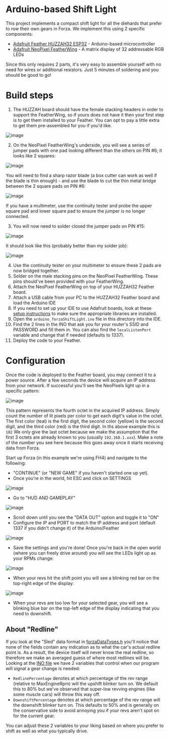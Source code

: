 # Arduino-based Shift Light
This project implements a compact shift light for all the diehards that prefer to row their own gears in Forza. We implement this using 2 specific components:
- [Adafruit Feather HUZZAH32 ESP32](https://www.adafruit.com/product/3405) - Arduino-based microcontroller
- [Adafruit NeoPixel FeatherWing](https://www.adafruit.com/product/2945) - A matrix display of 32 addressable RGB LEDs

Since this only requires 2 parts, it's very easy to assemble yourself with no need for wires or additional resistors. Just 5 minutes of soldering and you should be good to go!

# Build steps
1. The HUZZAH board should have the female stacking headers in order to support the FeatherWing, so if yours does not have it then your first step is to get them installed to your Feather. You can opt to pay a little extra to get them pre-assembled for you if you'd like.

![image](https://user-images.githubusercontent.com/26495597/126060027-0b0cde91-cef1-4901-8f0e-40faa4cee78f.png)

2. On the NeoPixel FeatherWing's underside, you will see a series of jumper pads with one pad looking different than the others on PIN #6; it looks like 2 squares:

![image](https://user-images.githubusercontent.com/26495597/126058928-c0469b56-d1d7-4114-a33c-c97cb62c0970.png)

You will need to find a sharp razor blade (a box cutter can work as well if the blade is thin enough) - and use the blade to cut the thin metal bridge between the 2 square pads on PIN #6:

![image](https://user-images.githubusercontent.com/26495597/126059022-ab17ea83-1cf7-4f76-8ae1-f71be0adca7c.png)

If you have a multimeter, use the continuity tester and probe the upper square pad and lower square pad to ensure the jumper is no longer connected.

3. You will now need to solder closed the jumper pads on PIN #15:

![image](https://user-images.githubusercontent.com/26495597/126059099-3d0d723f-34ab-48f6-afc4-c3980c200ce8.png)

It should look like this (probably better than my solder job):

![image](https://user-images.githubusercontent.com/26495597/126059620-157312fa-e152-4e8c-bbf4-e6b2cefc4c89.png)

4. Use the continuity tester on your multimeter to ensure these 2 pads are now bridged together.
5. Solder on the male stacking pins on the NeoPixel FeatherWing. These pins should've been provided with your FeatherWing.
6. Attach the NeoPixel FeatherWing on top of your HUZZAH32 Feather board.
7. Attach a USB cable from your PC to the HUZZAH32 Feather board and load the Arduino IDE
8. If you need to set up your IDE to use Adafruit boards, look at these [setup instructions](https://learn.adafruit.com/adafruit-huzzah32-esp32-feather/using-with-arduino-ide) to make sure the appropriate libraries are installed.
9. Open the `arduino_forzaShiftLight.ino` file in this directory into the IDE.
10. Find the 2 lines in the INO that ask you for your router's SSID and PASSWORD and fill them in. You can also find the `localListenPort` variable and change that if needed (defaults to 1337).
11. Deploy the code to your Feather.

# Configuration
Once the code is deployed to the Feather board, you may connect it to a power source. After a few seconds the device will acquire an IP address from your network. If successful you'll see the NeoPixels light up in a specific pattern:

![image](https://user-images.githubusercontent.com/26495597/126059502-e4ce635d-f7c9-4e5a-b920-4171e37714dd.png)

This pattern represents the fourth octet in the acquired IP address. Simply count the number of lit pixels per color to get each digit's value in the octet.
The first color (teal) is the first digit, the second color (yellow) is the second digit, and the third color (red) is the third digit. In ths above example this is `182`
We only give the last octet because we make the assumption that the first 3 octets are already known to you (usually `192.168.1.xxx`). Make a note of the number you see here because this goes away once it starts receiving data from Forza.

Start up Forza (in this example we're using FH4) and navigate to the following:
- "CONTINUE" (or "NEW GAME" if you haven't started one up yet).
- Once you're in the world, hit ESC and click on SETTINGS
 
![image](https://user-images.githubusercontent.com/26495597/126059654-0f99f666-f5dc-4400-925e-b32bda78d035.png)
- Go to "HUD AND GAMEPLAY"
 
![image](https://user-images.githubusercontent.com/26495597/126059669-87ab2518-8b7d-40b9-aeb7-4d10d039db62.png)
- Scroll down until you see the "DATA OUT" option and toggle it to "ON"
- Configure the IP and PORT to match the IP address and port (default 1337 if you didn't change it) of the Arduino/Feather

![image](https://user-images.githubusercontent.com/26495597/126059705-b8b9c058-0c20-49e2-92b8-a43c124c01b8.png)

- Save the settings and you're done! Once you're back in the open world (where you can freely drive around) you will see the LEDs light up as your RPMs change:

![image](https://user-images.githubusercontent.com/26495597/126059737-b3edbd05-256b-41b2-90f8-9c1ff1c143f7.png)

- When your revs hit the shift point you will see a blinking red bar on the top-right edge of the display:

![image](https://user-images.githubusercontent.com/26495597/126059763-433d73e0-13e3-4df3-9a6b-3701b6eeffbd.png)

- When your revs are too low for your selected gear, you will see a blinking blue bar on the top-left edge of the display indicating that you need to downshift.

## About "Redline"
If you look at the "Sled" data format in [forzaDataTypes.h](https://github.com/nullptrninja/forza-dataout/blob/main/arduino_forzaShiftLight/forzaDataTypes.h#L11) you'll notice that none of the fields contain any indication as to what the car's actual redline point is. As a result, the device itself will never know the real redline, so therefore we make an averaged guess of where most redlines will be.
Looking at the [INO file](https://github.com/nullptrninja/forza-dataout/blob/main/arduino_forzaShiftLight/arduino_forzaShiftLight.ino#L48) we have 2 variables that control when our program will signal a gear change is needed:
- `RedlinePercentage` denotes at which percentage of the rev range (relative to MaxEngineRpm) will the upshift blinker turn on. We default this to 80% but we've observed that super-low revving engines (like some muscle cars) will throw this way off.
- `DownshiftPercentage` denotes at which percentage of the rev range will the downshift blinker turn on. This defaults to 50% and is generally on the conservative side to avoid annoying you if your revs aren't spot on for the current gear.

You can adjust these 2 variables to your liking based on where you prefer to shift as well as what you typically drive.
